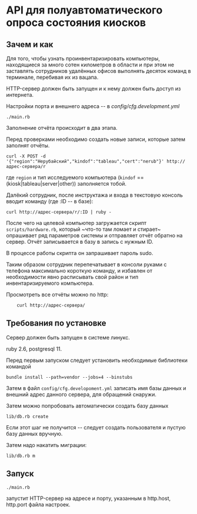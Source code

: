 # API для полуавтоматического опроса состояния киосков

## Зачем и как

Для того, чтобы узнать проинвентаризировать компьютеры, находящиеся за много сотен километров в области
и при этом не заставлять сотрудников удалённых офисов выполнять десяток команд в терминале, перебивая их из вацапа.

HTTP-сервер должен быть запущен и к нему должен быть доступ из интернета.

Настройки порта и внешнего адреса -- в *config/cfg.development.yml*

    ./main.rb

Заполнение отчёта происходит в два этапа.

Перед проверками необходимо создать новые записи, которые затем заполнят отчёты.

    curl -X POST -d '{"region":"Нерубайский","kindof":"tableau","cert":"nerub"}' http://адрес-сервера/r

где `region` и тип исследуемого компьютера (`kindof` == (kiosk|tableau|server|other)) заполняется тобой.

Далёкий сотрудник, после инструктажа и входа в текстовую консоль вводит команду (где :ID -- в базе):

    curl http://адрес-сервера/r/:ID | ruby -

После чего на целевой компьютер загружается скрипт `scripts/hardware.rb`,
который ~что-то там ломает и стирает~ опрашивает ряд параметров системы и отправляет отчёт обратно на сервер.
Отчёт записывается в базу в запись с нужным ID.

В процессе работы скрипта он запрашивает пароль sudo.

Таким образом сотрудник перепечатывает в консоли руками с телефона максимально короткую команду, и избавлен от необходимости явно расписывать свой район и тип инвентаризируемого компьютера.

Просмотреть все отчёты можно по http:

        curl http://адрес-сервера/

## Требования по установке

Сервер должен быть запущен в системе линукс.

ruby 2.6, postgresql 11.

Перед первым запуском следует установить необходимые библиотеки командой

    bundle install --path=vendor --jobs=4 --binstubs

Затем в файл `config/cfg.developoment.yml` записать имя базы данных и внешний адрес данного сервера, для обращений снаружи.

Затем можно попробовать автоматически создать базу данных

    lib/db.rb create

Если этот шаг не получится -- следует создать пользователя и пустую базу данных вручную.

Затем надо накатить миграции:

    lib/db.rb m

## Запуск

    ./main.rb

запустит HTTP-сервер на адресе и порту, указанным в http.host, http.port файла настроек.
